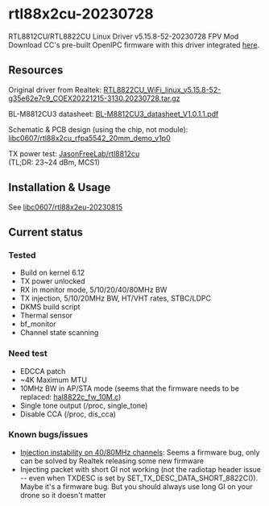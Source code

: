 # rtl88x2cu-20230728
RTL8812CU/RTL8822CU Linux Driver v5.15.8-52-20230728 FPV Mod  
Download CC's pre-built OpenIPC firmware with this driver integrated [here](https://github.com/zhouruixi/OpenIPC-firmware).  

## Resources
Original driver from Realtek: [RTL8822CU_WiFi_linux_v5.15.8-52-g35e62e7c9_COEX20221215-3130.20230728.tar.gz](https://github.com/libc0607/rtl88x2cu-20230728/blob/main/doc/RTL8822CU_WiFi_linux_v5.15.8-52-g35e62e7c9_COEX20221215-3130.20230728.tar.gz)   

BL-M8812CU3 datasheet: [BL-M8812CU3_datasheet_V1.0.1.1.pdf](https://github.com/libc0607/rtl88x2cu-20230728/blob/main/doc/BL-M8812CU3_datasheet_V1.0.1.1.pdf)  

Schematic & PCB design (using the chip, not module): [libc0607/rtl88x2cu_rfpa5542_20mm_demo_v1p0](https://oshwhub.com/libc0607/rtl88x2cu_rfpa5542_20mm_demo_v1p0)  

TX power test: [JasonFreeLab/rtl8812cu](https://github.com/JasonFreeLab/rtl8812cu?tab=readme-ov-file#ant0_5825mhz_20m_11n_mcs1_mbm1700)  
(TL;DR: 23~24 dBm, MCS1)  

## Installation & Usage
See [libc0607/rtl88x2eu-20230815](https://github.com/libc0607/rtl88x2eu-20230815?tab=readme-ov-file#installation)

## Current status 
### Tested
 - Build on kernel 6.12  
 - TX power unlocked 
 - RX in monitor mode, 5/10/20/40/80MHz BW  
 - TX injection, 5/10/20MHz BW, HT/VHT rates, STBC/LDPC
 - DKMS build script
 - Thermal sensor
 - bf_monitor
 - Channel state scanning

### Need test
 - EDCCA patch  
 - \~4K Maximum MTU   
 - 10MHz BW in AP/STA mode (seems that the firmware needs to be replaced: [hal8822c_fw_10M.c](https://github.com/libc0607/rtl88x2cu-20230728/blob/main/hal/rtl8822c/hal8822c_fw_10M.c))  
 - Single tone output (/proc, single_tone)  
 - Disable CCA (/proc, dis_cca)

### Known bugs/issues
 - [Injection instability on 40/80MHz channels](https://github.com/libc0607/rtl88x2eu-20230815/issues/7): Seems a firmware bug, only can be solved by Realtek releasing some new firmware  
 - Injecting packet with short GI not working (not the radiotap header issue -- even when TXDESC is set by SET_TX_DESC_DATA_SHORT_8822C()). Maybe it's a firmware bug. But you should always use long GI on your drone so it doesn't matter
